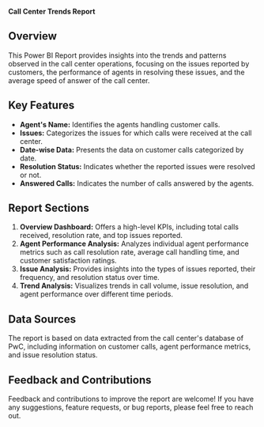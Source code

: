 **Call Center Trends Report**

## Overview
This Power BI Report provides insights into the trends and patterns observed in the call center operations, focusing on the issues reported by customers, the performance of agents in resolving these issues, and the average speed of answer of the call center.

## Key Features
- **Agent's Name:** Identifies the agents handling customer calls.
- **Issues:** Categorizes the issues for which calls were received at the call center.
- **Date-wise Data:** Presents the data on customer calls categorized by date.
- **Resolution Status:** Indicates whether the reported issues were resolved or not.
-  **Answered Calls:** Indicates the number of calls answered by the agents.

## Report Sections
1. **Overview Dashboard:** Offers a high-level KPIs, including total calls received, resolution rate, and top issues reported.
2. **Agent Performance Analysis:** Analyzes individual agent performance metrics such as call resolution rate, average call handling time, and customer satisfaction ratings.
3. **Issue Analysis:** Provides insights into the types of issues reported, their frequency, and resolution status over time.
4. **Trend Analysis:** Visualizes trends in call volume, issue resolution, and agent performance over different time periods.

## Data Sources
The report is based on data extracted from the call center's database of PwC, including information on customer calls, agent performance metrics, and issue resolution status.

## Feedback and Contributions
Feedback and contributions to improve the report are welcome! If you have any suggestions, feature requests, or bug reports, please feel free to reach out.
